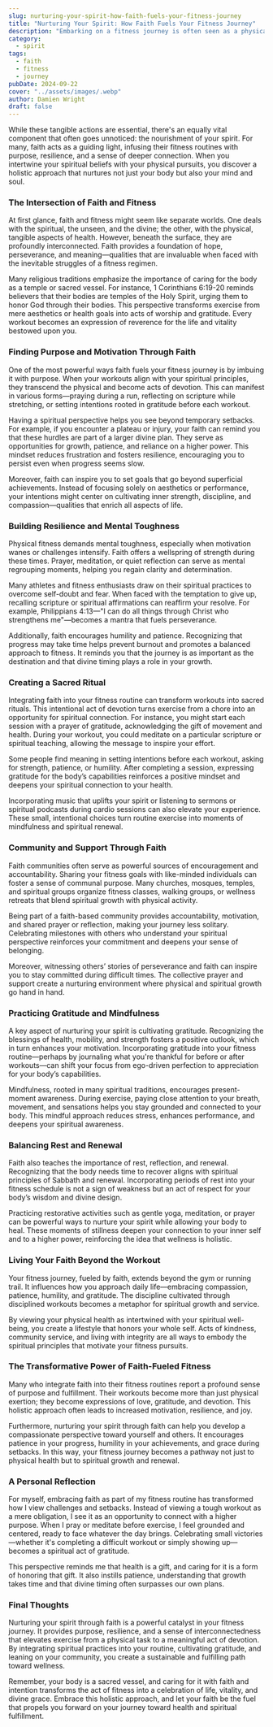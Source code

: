 ```yaml
---
slug: nurturing-your-spirit-how-faith-fuels-your-fitness-journey
title: "Nurturing Your Spirit: How Faith Fuels Your Fitness Journey"
description: "Embarking on a fitness journey is often seen as a physical endeavor—lifting weights, running miles, tracking calories, and pushing through the burn. "
category:
  - spirit
tags:
  - faith
  - fitness
  - journey
pubDate: 2024-09-22
cover: "../assets/images/.webp"
author: Damien Wright
draft: false
---
```


While these tangible actions are essential, there's an equally vital component that often goes unnoticed: the nourishment of your spirit. For many, faith acts as a guiding light, infusing their fitness routines with purpose, resilience, and a sense of deeper connection. When you intertwine your spiritual beliefs with your physical pursuits, you discover a holistic approach that nurtures not just your body but also your mind and soul.

### The Intersection of Faith and Fitness

At first glance, faith and fitness might seem like separate worlds. One deals with the spiritual, the unseen, and the divine; the other, with the physical, tangible aspects of health. However, beneath the surface, they are profoundly interconnected. Faith provides a foundation of hope, perseverance, and meaning—qualities that are invaluable when faced with the inevitable struggles of a fitness regimen.

Many religious traditions emphasize the importance of caring for the body as a temple or sacred vessel. For instance, 1 Corinthians 6:19-20 reminds believers that their bodies are temples of the Holy Spirit, urging them to honor God through their bodies. This perspective transforms exercise from mere aesthetics or health goals into acts of worship and gratitude. Every workout becomes an expression of reverence for the life and vitality bestowed upon you.

### Finding Purpose and Motivation Through Faith

One of the most powerful ways faith fuels your fitness journey is by imbuing it with purpose. When your workouts align with your spiritual principles, they transcend the physical and become acts of devotion. This can manifest in various forms—praying during a run, reflecting on scripture while stretching, or setting intentions rooted in gratitude before each workout.

Having a spiritual perspective helps you see beyond temporary setbacks. For example, if you encounter a plateau or injury, your faith can remind you that these hurdles are part of a larger divine plan. They serve as opportunities for growth, patience, and reliance on a higher power. This mindset reduces frustration and fosters resilience, encouraging you to persist even when progress seems slow.

Moreover, faith can inspire you to set goals that go beyond superficial achievements. Instead of focusing solely on aesthetics or performance, your intentions might center on cultivating inner strength, discipline, and compassion—qualities that enrich all aspects of life.

### Building Resilience and Mental Toughness

Physical fitness demands mental toughness, especially when motivation wanes or challenges intensify. Faith offers a wellspring of strength during these times. Prayer, meditation, or quiet reflection can serve as mental regrouping moments, helping you regain clarity and determination.

Many athletes and fitness enthusiasts draw on their spiritual practices to overcome self-doubt and fear. When faced with the temptation to give up, recalling scripture or spiritual affirmations can reaffirm your resolve. For example, Philippians 4:13—"I can do all things through Christ who strengthens me"—becomes a mantra that fuels perseverance.

Additionally, faith encourages humility and patience. Recognizing that progress may take time helps prevent burnout and promotes a balanced approach to fitness. It reminds you that the journey is as important as the destination and that divine timing plays a role in your growth.

### Creating a Sacred Ritual

Integrating faith into your fitness routine can transform workouts into sacred rituals. This intentional act of devotion turns exercise from a chore into an opportunity for spiritual connection. For instance, you might start each session with a prayer of gratitude, acknowledging the gift of movement and health. During your workout, you could meditate on a particular scripture or spiritual teaching, allowing the message to inspire your effort.

Some people find meaning in setting intentions before each workout, asking for strength, patience, or humility. After completing a session, expressing gratitude for the body’s capabilities reinforces a positive mindset and deepens your spiritual connection to your health.

Incorporating music that uplifts your spirit or listening to sermons or spiritual podcasts during cardio sessions can also elevate your experience. These small, intentional choices turn routine exercise into moments of mindfulness and spiritual renewal.

### Community and Support Through Faith

Faith communities often serve as powerful sources of encouragement and accountability. Sharing your fitness goals with like-minded individuals can foster a sense of communal purpose. Many churches, mosques, temples, and spiritual groups organize fitness classes, walking groups, or wellness retreats that blend spiritual growth with physical activity.

Being part of a faith-based community provides accountability, motivation, and shared prayer or reflection, making your journey less solitary. Celebrating milestones with others who understand your spiritual perspective reinforces your commitment and deepens your sense of belonging.

Moreover, witnessing others’ stories of perseverance and faith can inspire you to stay committed during difficult times. The collective prayer and support create a nurturing environment where physical and spiritual growth go hand in hand.

### Practicing Gratitude and Mindfulness

A key aspect of nurturing your spirit is cultivating gratitude. Recognizing the blessings of health, mobility, and strength fosters a positive outlook, which in turn enhances your motivation. Incorporating gratitude into your fitness routine—perhaps by journaling what you're thankful for before or after workouts—can shift your focus from ego-driven perfection to appreciation for your body’s capabilities.

Mindfulness, rooted in many spiritual traditions, encourages present-moment awareness. During exercise, paying close attention to your breath, movement, and sensations helps you stay grounded and connected to your body. This mindful approach reduces stress, enhances performance, and deepens your spiritual awareness.

### Balancing Rest and Renewal

Faith also teaches the importance of rest, reflection, and renewal. Recognizing that the body needs time to recover aligns with spiritual principles of Sabbath and renewal. Incorporating periods of rest into your fitness schedule is not a sign of weakness but an act of respect for your body’s wisdom and divine design.

Practicing restorative activities such as gentle yoga, meditation, or prayer can be powerful ways to nurture your spirit while allowing your body to heal. These moments of stillness deepen your connection to your inner self and to a higher power, reinforcing the idea that wellness is holistic.

### Living Your Faith Beyond the Workout

Your fitness journey, fueled by faith, extends beyond the gym or running trail. It influences how you approach daily life—embracing compassion, patience, humility, and gratitude. The discipline cultivated through disciplined workouts becomes a metaphor for spiritual growth and service.

By viewing your physical health as intertwined with your spiritual well-being, you create a lifestyle that honors your whole self. Acts of kindness, community service, and living with integrity are all ways to embody the spiritual principles that motivate your fitness pursuits.

### The Transformative Power of Faith-Fueled Fitness

Many who integrate faith into their fitness routines report a profound sense of purpose and fulfillment. Their workouts become more than just physical exertion; they become expressions of love, gratitude, and devotion. This holistic approach often leads to increased motivation, resilience, and joy.

Furthermore, nurturing your spirit through faith can help you develop a compassionate perspective toward yourself and others. It encourages patience in your progress, humility in your achievements, and grace during setbacks. In this way, your fitness journey becomes a pathway not just to physical health but to spiritual growth and renewal.

### A Personal Reflection

For myself, embracing faith as part of my fitness routine has transformed how I view challenges and setbacks. Instead of viewing a tough workout as a mere obligation, I see it as an opportunity to connect with a higher purpose. When I pray or meditate before exercise, I feel grounded and centered, ready to face whatever the day brings. Celebrating small victories—whether it's completing a difficult workout or simply showing up—becomes a spiritual act of gratitude.

This perspective reminds me that health is a gift, and caring for it is a form of honoring that gift. It also instills patience, understanding that growth takes time and that divine timing often surpasses our own plans.

### Final Thoughts

Nurturing your spirit through faith is a powerful catalyst in your fitness journey. It provides purpose, resilience, and a sense of interconnectedness that elevates exercise from a physical task to a meaningful act of devotion. By integrating spiritual practices into your routine, cultivating gratitude, and leaning on your community, you create a sustainable and fulfilling path toward wellness.

Remember, your body is a sacred vessel, and caring for it with faith and intention transforms the act of fitness into a celebration of life, vitality, and divine grace. Embrace this holistic approach, and let your faith be the fuel that propels you forward on your journey toward health and spiritual fulfillment.
